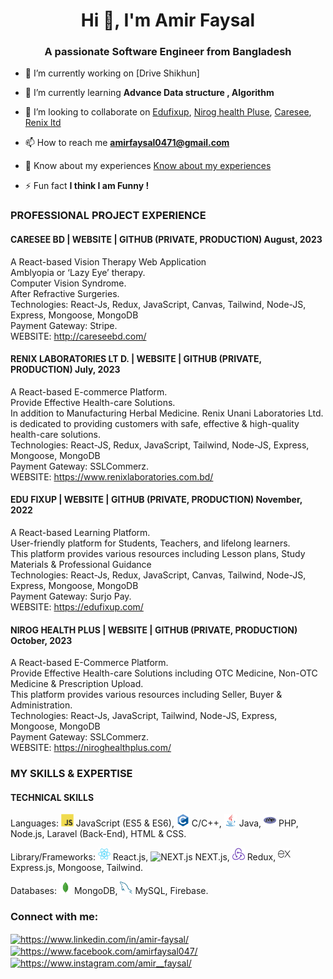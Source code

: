 <h1 align="center">Hi 👋, I'm Amir Faysal</h1>
<h3 align="center">A passionate Software Engineer from Bangladesh</h3>

- 🔭 I’m currently working on [Drive Shikhun]

- 🌱 I’m currently learning **Advance Data structure , Algorithm**

- 👯 I’m looking to collaborate on [Edufixup](https://edufixup.com/), [Nirog health Pluse](https://www.niroghealthplus.com/), [Caresee](http://careseebd.com/), [Renix ltd](https://www.renixlaboratories.com.bd/)

- 📫 How to reach me **amirfaysal0471@gmail.com**

- 📄 Know about my experiences [Know about my experiences](https://drive.google.com/drive/folders/1qddygoUxIpGy65W5USrPm6rkxt4ILuKI?usp=sharing)

- ⚡ Fun fact **I think I am Funny !**
<h3 align="left">PROFESSIONAL PROJECT EXPERIENCE</h3>

<h4>CARESEE BD | WEBSITE | GITHUB (PRIVATE, PRODUCTION) August, 2023</h4>
<p>
A React-based Vision Therapy Web Application<br>
Amblyopia or ‘Lazy Eye’ therapy.<br>
Computer Vision Syndrome.<br>
After Refractive Surgeries.<br>
Technologies: React-Js, Redux, JavaScript, Canvas, Tailwind, Node-JS, Express, Mongoose, MongoDB<br>
Payment Gateway: Stripe.<br>
WEBSITE: <a href="http://careseebd.com/">http://careseebd.com/</a>
</p>

<h4>RENIX LABORATORIES LT D. | WEBSITE | GITHUB (PRIVATE, PRODUCTION) July, 2023</h4>
<p>
A React-based E-commerce Platform.<br>
Provide Effective Health-care Solutions.<br>
In addition to Manufacturing Herbal Medicine. Renix Unani Laboratories Ltd. is dedicated to providing customers with safe, effective & high-quality health-care solutions.<br>
Technologies: React-JS, Redux, JavaScript, Tailwind, Node-JS, Express, Mongoose, MongoDB<br>
Payment Gateway: SSLCommerz.<br>
WEBSITE: <a href="https://www.renixlaboratories.com.bd/">https://www.renixlaboratories.com.bd/</a>
</p>

<h4>EDU FIXUP | WEBSITE | GITHUB (PRIVATE, PRODUCTION) November, 2022</h4>
<p>
A React-based Learning Platform.<br>
User-friendly platform for Students, Teachers, and lifelong learners.<br>
This platform provides various resources including Lesson plans, Study Materials & Professional Guidance<br>
Technologies: React-Js, Redux, JavaScript, Canvas, Tailwind, Node-JS, Express, Mongoose, MongoDB<br>
Payment Gateway: Surjo Pay.<br>
WEBSITE: <a href="https://edufixup.com/">https://edufixup.com/</a>
</p>

<h4>NIROG HEALTH PLUS | WEBSITE | GITHUB (PRIVATE, PRODUCTION) October, 2023</h4>
<p>
A React-based E-Commerce Platform.<br>
Provide Effective Health-care Solutions including OTC Medicine, Non-OTC Medicine & Prescription Upload.<br>
This platform provides various resources including Seller, Buyer & Administration.<br>
Technologies: React-Js, JavaScript, Tailwind, Node-JS, Express, Mongoose, MongoDB<br>
Payment Gateway: SSLCommerz.<br>
WEBSITE: <a href="https://niroghealthplus.com/">https://niroghealthplus.com/</a>
</p>



<h3 align="left">MY SKILLS & EXPERTISE</h3>
<h4 align="left">TECHNICAL SKILLS</h4>
<p align="left">
Languages: 
<img src="https://raw.githubusercontent.com/devicons/devicon/master/icons/javascript/javascript-original.svg" alt="JavaScript" width="20" height="20"/> JavaScript (ES5 & ES6), 
<img src="https://raw.githubusercontent.com/devicons/devicon/master/icons/c/c-original.svg" alt="C" width="20" height="20"/> C/C++, 
<img src="https://raw.githubusercontent.com/devicons/devicon/master/icons/java/java-original.svg" alt="Java" width="20" height="20"/> Java, 
<img src="https://raw.githubusercontent.com/devicons/devicon/master/icons/php/php-original.svg" alt="PHP" width="20" height="20"/> PHP, 
Node.js, 
Laravel (Back-End), 
HTML & CSS.<br>

Library/Frameworks: 
<img src="https://raw.githubusercontent.com/devicons/devicon/master/icons/react/react-original.svg" alt="React.js" width="20" height="20"/> React.js, 
<img src="https://cdn.worldvectorlogo.com/logos/next-js.svg" alt="NEXT.js" width="20" height="20"/> NEXT.js, 
<img src="https://raw.githubusercontent.com/devicons/devicon/master/icons/redux/redux-original.svg" alt="Redux" width="20" height="20"/> Redux, 
<img src="https://raw.githubusercontent.com/devicons/devicon/master/icons/express/express-original.svg" alt="Express.js" width="20" height="20"/> Express.js, 
Mongoose, 
Tailwind.<br>

Databases: 
<img src="https://raw.githubusercontent.com/devicons/devicon/master/icons/mongodb/mongodb-original.svg" alt="MongoDB" width="20" height="20"/> MongoDB, 
<img src="https://raw.githubusercontent.com/devicons/devicon/master/icons/mysql/mysql-original.svg" alt="MySQL" width="20" height="20"/> MySQL, 
Firebase.
</p>

<h3 align="left">Connect with me:</h3>
<p align="left">
<a href="https://linkedin.com/in/amir-faysal/" target="blank"><img align="center" src="https://raw.githubusercontent.com/rahuldkjain/github-profile-readme-generator/master/src/images/icons/Social/linked-in-alt.svg" alt="https://www.linkedin.com/in/amir-faysal/" height="30" width="40" /></a>
<a href="https://fb.com/amirfaysal047/" target="blank"><img align="center" src="https://raw.githubusercontent.com/rahuldkjain/github-profile-readme-generator/master/src/images/icons/Social/facebook.svg" alt="https://www.facebook.com/amirfaysal047/" height="30" width="40" /></a>
<a href="https://instagram.com/amir__faysal/" target="blank"><img align="center" src="https://raw.githubusercontent.com/rahuldkjain/github-profile-readme-generator/master/src/images/icons/Social/instagram.svg" alt="https://www.instagram.com/amir__faysal/" height="30" width="40" /></a>
</p>


